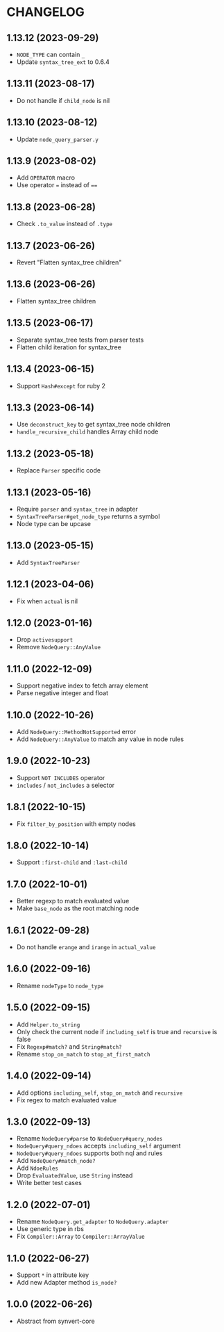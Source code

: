 # CHANGELOG

## 1.13.12 (2023-09-29)

* `NODE_TYPE` can contain `_`
* Update `syntax_tree_ext` to 0.6.4

## 1.13.11 (2023-08-17)

* Do not handle if `child_node` is nil

## 1.13.10 (2023-08-12)

* Update `node_query_parser.y`

## 1.13.9 (2023-08-02)

* Add `OPERATOR` macro
* Use operator `=` instead of `==`

## 1.13.8 (2023-06-28)

* Check `.to_value` instead of `.type`

## 1.13.7 (2023-06-26)

* Revert "Flatten syntax_tree children"

## 1.13.6 (2023-06-26)

* Flatten syntax_tree children

## 1.13.5 (2023-06-17)

* Separate syntax_tree tests from parser tests
* Flatten child iteration for syntax_tree

## 1.13.4 (2023-06-15)

* Support `Hash#except` for ruby 2

## 1.13.3 (2023-06-14)

* Use `deconstruct_key` to get syntax_tree node children
* `handle_recursive_child` handles Array child node

## 1.13.2 (2023-05-18)

* Replace `Parser` specific code

## 1.13.1 (2023-05-16)

* Require `parser` and `syntax_tree` in adapter
* `SyntaxTreeParser#get_node_type` returns a symbol
* Node type can be upcase

## 1.13.0 (2023-05-15)

* Add `SyntaxTreeParser`

## 1.12.1 (2023-04-06)

* Fix when `actual` is nil

## 1.12.0 (2023-01-16)

* Drop `activesupport`
* Remove `NodeQuery::AnyValue`

## 1.11.0 (2022-12-09)

* Support negative index to fetch array element
* Parse negative integer and float

## 1.10.0 (2022-10-26)

* Add `NodeQuery::MethodNotSupported` error
* Add `NodeQuery::AnyValue` to match any value in node rules

## 1.9.0 (2022-10-23)

* Support `NOT INCLUDES` operator
* `includes` / `not_includes` a selector

## 1.8.1 (2022-10-15)

* Fix `filter_by_position` with empty nodes

## 1.8.0 (2022-10-14)

* Support `:first-child` and `:last-child`

## 1.7.0 (2022-10-01)

* Better regexp to match evaluated value
* Make `base_node` as the root matching node

## 1.6.1 (2022-09-28)

* Do not handle `erange` and `irange` in `actual_value`

## 1.6.0 (2022-09-16)

* Rename `nodeType` to `node_type`

## 1.5.0 (2022-09-15)

* Add `Helper.to_string`
* Only check the current node if `including_self` is true and `recursive` is false
* Fix `Regexp#match?` and `String#match?`
* Rename `stop_on_match` to `stop_at_first_match`

## 1.4.0 (2022-09-14)

* Add options `including_self`, `stop_on_match` and `recursive`
* Fix regex to match evaluated value

## 1.3.0 (2022-09-13)

* Rename `NodeQuery#parse` to `NodeQuery#query_nodes`
* `NodeQuery#query_ndoes` accepts `including_self` argument
* `NodeQuery#query_ndoes` supports both nql and rules
* Add `NodeQuery#match_node?`
* Add `NdoeRules`
* Drop `EvaluatedValue`, use `String` instead
* Write better test cases

## 1.2.0 (2022-07-01)

* Rename `NodeQuery.get_adapter` to `NodeQuery.adapter`
* Use generic type in rbs
* Fix `Compiler::Array` to `Compiler::ArrayValue`

## 1.1.0 (2022-06-27)

* Support `*` in attribute key
* Add new Adapter method `is_node?`

## 1.0.0 (2022-06-26)

* Abstract from synvert-core
